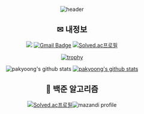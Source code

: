 <div align="center">

  ![header](https://capsule-render.vercel.app/api?type=waving&color=auto&height=200&section=header&text=Pakyoong's%20%20GitHub&fontSize=65&fontColor=000000)
  
   
  
   ## ✉ 내정보
   
   <a href="https://code-trainee.tistory.com/" target="_blank"><img src="https://img.shields.io/badge/Tstory Blog-FDB515?style=flat&logo=Tistory&logoColor=000000"/></a>                              [![Gmail Badge](https://img.shields.io/badge/phb4101@gmail.com-d14836?style=flat-square&logo=Gmail&logoColor=white&link=mailto:phb4101@gmail.com)](mailto:phb4101@gmail.com)
                             [![Solved.ac프로필](http://mazassumnida.wtf/api/mini/generate_badge?boj=phb4101)](https://solved.ac/phb4101)
  
  
  [![trophy](https://github-profile-trophy.vercel.app/?username=pakyoong)](https://github.com/ryo-ma/github-profile-trophy)
  
  
  ![pakyoong's github stats](https://github-readme-stats.vercel.app/api?username=pakyoong&show_icons=true&theme=radical)
  [![pakyoong's github stats](https://github-readme-stats.vercel.app/api/top-langs/?username=pakyoong&show_icons=true&hide_border=true&title_color=004386&icon_color=004386&layout=compact)](https://github.com/pakyoong)
  
  
   ## 🔎 백준 알고리즘
  
  
  [![Solved.ac프로필](http://mazassumnida.wtf/api/v2/generate_badge?boj=phb4101)](https://solved.ac/phb4101)![mazandi profile](http://mazandi.herokuapp.com/api?handle=phb4101&theme=dark)

</div>
